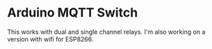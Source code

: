 # Arduino MQTT Switch

This works with dual and single channel relays. I'm also working on a version with wifi for ESP8266.
